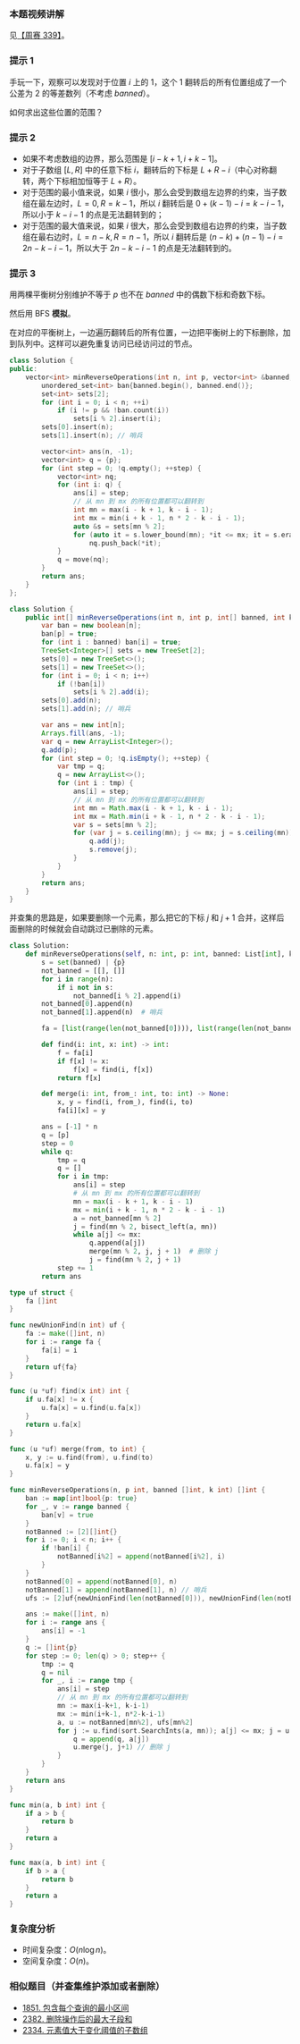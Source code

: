 ### 本题视频讲解

见[【周赛 339】](https://www.bilibili.com/video/BV1va4y1M7Fr/)。

### 提示 1

手玩一下，观察可以发现对于位置 $i$ 上的 $1$，这个 $1$ 翻转后的所有位置组成了一个公差为 $2$ 的等差数列（不考虑 $\textit{banned}$）。

如何求出这些位置的范围？

### 提示 2

- 如果不考虑数组的边界，那么范围是 $[i-k+1, i+k-1]$。
- 对于子数组 $[L,R]$ 中的任意下标 $i$，翻转后的下标是 $L+R-i$（中心对称翻转，两个下标相加恒等于 $L+R$）。
- 对于范围的最小值来说，如果 $i$ 很小，那么会受到数组左边界的约束，当子数组在最左边时，$L=0,R=k-1$，所以 $i$ 翻转后是 $0+(k-1)-i=k-i-1$，所以小于 $k-i-1$ 的点是无法翻转到的；
- 对于范围的最大值来说，如果 $i$ 很大，那么会受到数组右边界的约束，当子数组在最右边时，$L=n-k,R=n-1$，所以 $i$ 翻转后是 $(n-k)+(n-1) - i=2n - k - i - 1$，所以大于 $2n - k - i - 1$ 的点是无法翻转到的。

### 提示 3

用两棵平衡树分别维护不等于 $p$ 也不在 $\textit{banned}$ 中的偶数下标和奇数下标。

然后用 BFS **模拟**。

在对应的平衡树上，一边遍历翻转后的所有位置，一边把平衡树上的下标删除，加到队列中。这样可以避免重复访问已经访问过的节点。

```cpp [sol1-C++]
class Solution {
public:
    vector<int> minReverseOperations(int n, int p, vector<int> &banned, int k) {
        unordered_set<int> ban{banned.begin(), banned.end()};
        set<int> sets[2];
        for (int i = 0; i < n; ++i)
            if (i != p && !ban.count(i))
                sets[i % 2].insert(i);
        sets[0].insert(n);
        sets[1].insert(n); // 哨兵

        vector<int> ans(n, -1);
        vector<int> q = {p};
        for (int step = 0; !q.empty(); ++step) {
            vector<int> nq;
            for (int i: q) {
                ans[i] = step;
                // 从 mn 到 mx 的所有位置都可以翻转到
                int mn = max(i - k + 1, k - i - 1);
                int mx = min(i + k - 1, n * 2 - k - i - 1);
                auto &s = sets[mn % 2];
                for (auto it = s.lower_bound(mn); *it <= mx; it = s.erase(it))
                    nq.push_back(*it);
            }
            q = move(nq);
        }
        return ans;
    }
};
```

```java [sol1-Java]
class Solution {
    public int[] minReverseOperations(int n, int p, int[] banned, int k) {
        var ban = new boolean[n];
        ban[p] = true;
        for (int i : banned) ban[i] = true;
        TreeSet<Integer>[] sets = new TreeSet[2];
        sets[0] = new TreeSet<>();
        sets[1] = new TreeSet<>();
        for (int i = 0; i < n; i++)
            if (!ban[i])
                sets[i % 2].add(i);
        sets[0].add(n);
        sets[1].add(n); // 哨兵

        var ans = new int[n];
        Arrays.fill(ans, -1);
        var q = new ArrayList<Integer>();
        q.add(p);
        for (int step = 0; !q.isEmpty(); ++step) {
            var tmp = q;
            q = new ArrayList<>();
            for (int i : tmp) {
                ans[i] = step;
                // 从 mn 到 mx 的所有位置都可以翻转到
                int mn = Math.max(i - k + 1, k - i - 1);
                int mx = Math.min(i + k - 1, n * 2 - k - i - 1);
                var s = sets[mn % 2];
                for (var j = s.ceiling(mn); j <= mx; j = s.ceiling(mn)) {
                    q.add(j);
                    s.remove(j);
                }
            }
        }
        return ans;
    }
}
```

并查集的思路是，如果要删除一个元素，那么把它的下标 $j$ 和 $j+1$ 合并，这样后面删除的时候就会自动跳过已删除的元素。

```py [sol2-Python3]
class Solution:
    def minReverseOperations(self, n: int, p: int, banned: List[int], k: int) -> List[int]:
        s = set(banned) | {p}
        not_banned = [[], []]
        for i in range(n):
            if i not in s:
                not_banned[i % 2].append(i)
        not_banned[0].append(n)
        not_banned[1].append(n)  # 哨兵

        fa = [list(range(len(not_banned[0]))), list(range(len(not_banned[1])))]

        def find(i: int, x: int) -> int:
            f = fa[i]
            if f[x] != x:
                f[x] = find(i, f[x])
            return f[x]

        def merge(i: int, from_: int, to: int) -> None:
            x, y = find(i, from_), find(i, to)
            fa[i][x] = y

        ans = [-1] * n
        q = [p]
        step = 0
        while q:
            tmp = q
            q = []
            for i in tmp:
                ans[i] = step
                # 从 mn 到 mx 的所有位置都可以翻转到
                mn = max(i - k + 1, k - i - 1)
                mx = min(i + k - 1, n * 2 - k - i - 1)
                a = not_banned[mn % 2]
                j = find(mn % 2, bisect_left(a, mn))
                while a[j] <= mx:
                    q.append(a[j])
                    merge(mn % 2, j, j + 1)  # 删除 j
                    j = find(mn % 2, j + 1)
            step += 1
        return ans
```

```go [sol2-Go]
type uf struct {
	fa []int
}

func newUnionFind(n int) uf {
	fa := make([]int, n)
	for i := range fa {
		fa[i] = i
	}
	return uf{fa}
}

func (u *uf) find(x int) int {
	if u.fa[x] != x {
		u.fa[x] = u.find(u.fa[x])
	}
	return u.fa[x]
}

func (u *uf) merge(from, to int) {
	x, y := u.find(from), u.find(to)
	u.fa[x] = y
}

func minReverseOperations(n, p int, banned []int, k int) []int {
	ban := map[int]bool{p: true}
	for _, v := range banned {
		ban[v] = true
	}
	notBanned := [2][]int{}
	for i := 0; i < n; i++ {
		if !ban[i] {
			notBanned[i%2] = append(notBanned[i%2], i)
		}
	}
	notBanned[0] = append(notBanned[0], n)
	notBanned[1] = append(notBanned[1], n) // 哨兵
	ufs := [2]uf{newUnionFind(len(notBanned[0])), newUnionFind(len(notBanned[1]))}

	ans := make([]int, n)
	for i := range ans {
		ans[i] = -1
	}
	q := []int{p}
	for step := 0; len(q) > 0; step++ {
		tmp := q
		q = nil
		for _, i := range tmp {
			ans[i] = step
			// 从 mn 到 mx 的所有位置都可以翻转到
			mn := max(i-k+1, k-i-1)
			mx := min(i+k-1, n*2-k-i-1)
			a, u := notBanned[mn%2], ufs[mn%2]
			for j := u.find(sort.SearchInts(a, mn)); a[j] <= mx; j = u.find(j + 1) {
				q = append(q, a[j])
				u.merge(j, j+1) // 删除 j
			}
		}
	}
	return ans
}

func min(a, b int) int {
	if a > b {
		return b
	}
	return a
}

func max(a, b int) int {
	if b > a {
		return b
	}
	return a
}
```

### 复杂度分析

- 时间复杂度：$O(n\log n)$。
- 空间复杂度：$O(n)$。

### 相似题目（并查集维护添加或者删除）

- [1851. 包含每个查询的最小区间](https://leetcode.cn/problems/minimum-interval-to-include-each-query/)
- [2382. 删除操作后的最大子段和](https://leetcode.cn/problems/maximum-segment-sum-after-removals/)
- [2334. 元素值大于变化阈值的子数组](https://leetcode.cn/problems/subarray-with-elements-greater-than-varying-threshold/)

